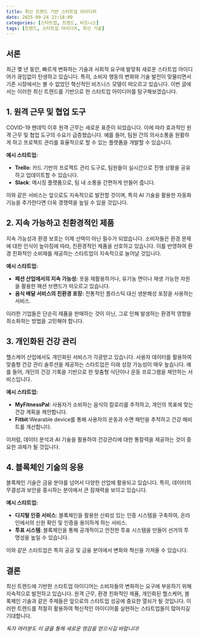 ```yaml
---
title: 최신 트렌드 기반 스타트업 아이디어
date: 2025-09-24 23:18:09
categories: [스타트업, 트렌드, 비즈니스]
tags: [트렌드, 스타트업 아이디어, 최신 기술]
---
```


## 서론

최근 몇 년 동안, 빠르게 변화하는 기술과 사회적 요구에 발맞춰 새로운 스타트업 아이디어가 끊임없이 탄생하고 있습니다. 특히, 소비자 행동의 변화와 기술 발전이 맞물리면서 기존 시장에서는 볼 수 없었던 혁신적인 비즈니스 모델이 떠오르고 있습니다. 이번 글에서는 이러한 최신 트렌드를 기반으로 한 스타트업 아이디어를 탐구해보겠습니다.

## 1. 원격 근무 및 협업 도구

COVID-19 팬데믹 이후 원격 근무는 새로운 표준이 되었습니다. 이에 따라 효과적인 원격 근무 및 협업 도구의 수요가 급증했습니다. 예를 들어, 팀원 간의 의사소통을 원활하게 하고 프로젝트 관리를 효율적으로 할 수 있는 플랫폼을 개발할 수 있습니다.  

**예시 스타트업:** 
- **Trello**: 카드 기반의 프로젝트 관리 도구로, 팀원들이 실시간으로 진행 상황을 공유하고 업데이트할 수 있습니다. 
- **Slack**: 메시징 플랫폼으로, 팀 내 소통을 간편하게 만들어 줍니다.

이와 같은 서비스는 앞으로도 지속적으로 발전할 것이며, 특히 AI 기술을 활용한 자동화 기능을 추가한다면 더욱 경쟁력을 높일 수 있을 것입니다.

## 2. 지속 가능하고 친환경적인 제품

지속 가능성과 환경 보호는 이제 선택이 아닌 필수가 되었습니다. 소비자들은 환경 문제에 대한 인식이 높아짐에 따라, 친환경적인 제품을 선호하고 있습니다. 이를 반영하여 환경 친화적인 소비재를 제공하는 스타트업이 지속적으로 늘어날 것입니다.

**예시 스타트업:**  
- **패션 산업에서의 지속 가능성:** 옷을 재활용하거나, 유기농 면이나 재생 가능한 자원을 활용한 패션 브랜드가 떠오르고 있습니다.
- **음식 배달 서비스의 친환경 포장:** 전통적인 플라스틱 대신 생분해성 포장을 사용하는 서비스.

이러한 기업들은 단순히 제품을 판매하는 것이 아닌, 그로 인해 발생하는 환경적 영향을 최소화하는 방법을 고민해야 합니다.  

## 3. 개인화된 건강 관리

헬스케어 산업에서도 개인화된 서비스가 각광받고 있습니다. 사용자 데이터를 활용하여 맞춤형 건강 관리 솔루션을 제공하는 스타트업은 미래 성장 가능성이 매우 높습니다. 예를 들어, 개인의 건강 기록을 기반으로 한 맞춤형 식단이나 운동 프로그램을 제안하는 서비스입니다.

**예시 스타트업:** 
- **MyFitnessPal**: 사용자가 소비하는 음식의 칼로리를 추적하고, 개인의 목표에 맞는 건강 계획을 제안합니다. 
- **Fitbit**:Wearable device를 통해 사용자의 운동과 수면 패턴을 추적하고 건강 해비트를 개선합니다.

이처럼, 데이터 분석과 AI 기술을 활용하여 건강관리에 대한 통찰력을 제공하는 것이 중요한 과제가 될 것입니다.

## 4. 블록체인 기술의 응용

블록체인 기술은 금융 분야를 넘어서 다양한 산업에 활용되고 있습니다. 특히, 데이터의 무결성과 보안을 중시하는 분야에서 큰 잠재력을 보이고 있습니다.  

**예시 스타트업:** 
- **디지털 인증 서비스**: 블록체인을 활용한 신뢰성 있는 인증 시스템을 구축하여, 온라인에서의 신원 확인 및 인증을 용이하게 하는 서비스. 
- **투표 시스템**: 블록체인을 통해 공개적이고 안전한 투표 시스템을 만들어 선거의 투명성을 높일 수 있습니다.

이와 같은 스타트업은 특히 공공 및 금융 분야에서 변화와 혁신을 가져올 수 있습니다.

## 결론

최신 트렌드에 기반한 스타트업 아이디어는 소비자들의 변화하는 요구에 부응하기 위해 지속적으로 발전하고 있습니다. 원격 근무, 환경 친화적인 제품, 개인화된 헬스케어, 블록체인 기술과 같은 주제들은 앞으로의 스타트업 성공에 중요한 열쇠가 될 것입니다. 이러한 트렌드를 적절히 활용하여 혁신적인 아이디어를 실현하는 스타트업들이 많아지길 기대합니다. 

*독자 여러분도 이 글을 통해 새로운 영감을 얻으시길 바랍니다!*